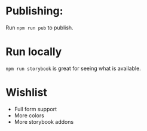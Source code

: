 # Publishing:

Run `npm run pub` to publish.


# Run locally

`npm run storybook` is great for seeing what is available.

# Wishlist

- Full form support
- More colors
- More storybook addons